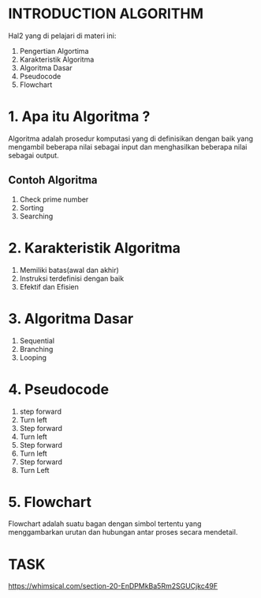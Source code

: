 # INTRODUCTION ALGORITHM
Hal2 yang di pelajari di materi ini:
1. Pengertian Algortima
2. Karakteristik Algoritma
3. Algoritma Dasar
4. Pseudocode
5. Flowchart

# 1. Apa itu Algoritma ?
Algoritma adalah prosedur komputasi yang di definisikan dengan baik yang mengambil beberapa nilai sebagai input dan menghasilkan beberapa nilai sebagai output.

## Contoh Algoritma
1. Check prime number
2. Sorting
3. Searching

# 2. Karakteristik Algoritma
1. Memiliki batas(awal dan akhir)
2. Instruksi terdefinisi dengan baik
3. Efektif dan Efisien

# 3. Algoritma Dasar
1. Sequential
2. Branching
3. Looping

# 4. Pseudocode
1. step forward
2. Turn left
3. Step forward
4. Turn left
5. Step forward
6. Turn left
7. Step forward
8. Turn Left

# 5. Flowchart
Flowchart adalah suatu bagan dengan simbol tertentu yang menggambarkan urutan dan hubungan antar proses secara mendetail.

# TASK
https://whimsical.com/section-20-EnDPMkBa5Rm2SGUCjkc49F

